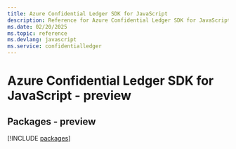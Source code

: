 ```yaml
---
title: Azure Confidential Ledger SDK for JavaScript
description: Reference for Azure Confidential Ledger SDK for JavaScript
ms.date: 02/20/2025
ms.topic: reference
ms.devlang: javascript
ms.service: confidentialledger
---
```

# Azure Confidential Ledger SDK for JavaScript - preview
## Packages - preview
[!INCLUDE [packages](confidential-ledger-index.md)]
